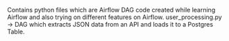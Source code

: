 Contains python files which are Airflow DAG code created while learning Airflow and also trying on different features on Airflow.
user_processing.py -> DAG which extracts JSON data from an API and loads it to a Postgres Table.
